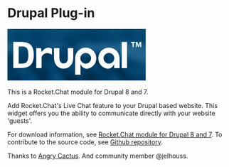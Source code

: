 # Drupal Plug-in

[![](https://raw.githubusercontent.com/Sing-Li/bbug/master/images/drupal.png)](https://www.drupal.org/)

This is a Rocket.Chat module for Drupal 8 and 7.

Add Rocket.Chat's Live Chat feature to your Drupal based website.  This widget offers you the ability to communicate directly with your website 'guests'.

For download information, see [Rocket.Chat module for Drupal 8 and 7](https://www.drupal.org/project/rocket_chat). To contribute to the source code, see [Github  repository](https://github.com/jelhouss/rocket_chat).

Thanks to [Angry Cactus](www.angrycactus.biz).  And community member @jelhouss.
